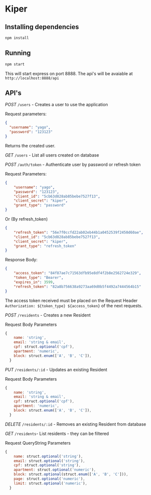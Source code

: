 # Kiper

## Installing dependencies
```bash
npm install
``` 

## Running
```bash
npm start
```

This will start express on port 8888. The api's will be avaiable at `http://localhost:8888/api`

## API's

*POST* `/users` - Creates a user to use the application

Request parameters:
```json
{
  "username": "yago",
  "password": "123123"
}
```
Returns the created user.

*GET* `/users` - List all users created on database

*POST* `/auth/token` - Authenticate user by password or refresh token

Request Parameters:
```json
{
	"username": "yago",
	"password": "123123",
	"client_id": "5cb63d828ab85bebe7527f13",
	"client_secret": "kiper",
	"grant_type": "password"
}
```
Or (By refresh_token)
```json
{
	"refresh_token": "56e7f0ccfd22ab02eb44b1a0452539f2450d60ae",
	"client_id": "5cb63d828ab85bebe7527f13",
	"client_secret": "kiper",
	"grant_type": "refresh_token"
}
```
Response Body:
```json
{
    "access_token": "84f87ae7c71563dfb95e8df4f2b8e2562724e329",
    "token_type": "Bearer",
    "expires_in": 3599,
    "refresh_token": "82a8b756638a9273aa69d0b5f4492a7444564b15"
}
```

The access token received must be placed on the Request Header `Authorization: ${token_type} ${access_token}` of the next requests.

*POST* `/residents` - Creates a new Resident

Request Body Parameters
```javascript
{
    name: 'string',
    email: 'string & email',
    cpf: struct.optional('cpf'),
    apartment: 'numeric',
    block: struct.enum(['A', 'B', 'C']),
  }
```

*PUT* `/residents/:id` - Updates an existing Resident

Request Body Parameters
```javascript
{
    name: 'string',
    email: 'string & email',
    cpf: struct.optional('cpf'),
    apartment: 'numeric',
    block: struct.enum(['A', 'B', 'C']),
  }
```

*DELETE* `/residents/:id` - Removes an existing Resident from database

*GET* `/residents`- List residents - they can be filtered

Request QueryString Parameters
```javascript
{
    name: struct.optional('string'),
    email: struct.optional('string'),
    cpf: struct.optional('string'),
    apartment: struct.optional('numeric'),
    block: struct.optional(struct.enum(['A', 'B', 'C'])),
    page: struct.optional('numeric'),
    limit: struct.optional('numeric'),
  }
  ```
